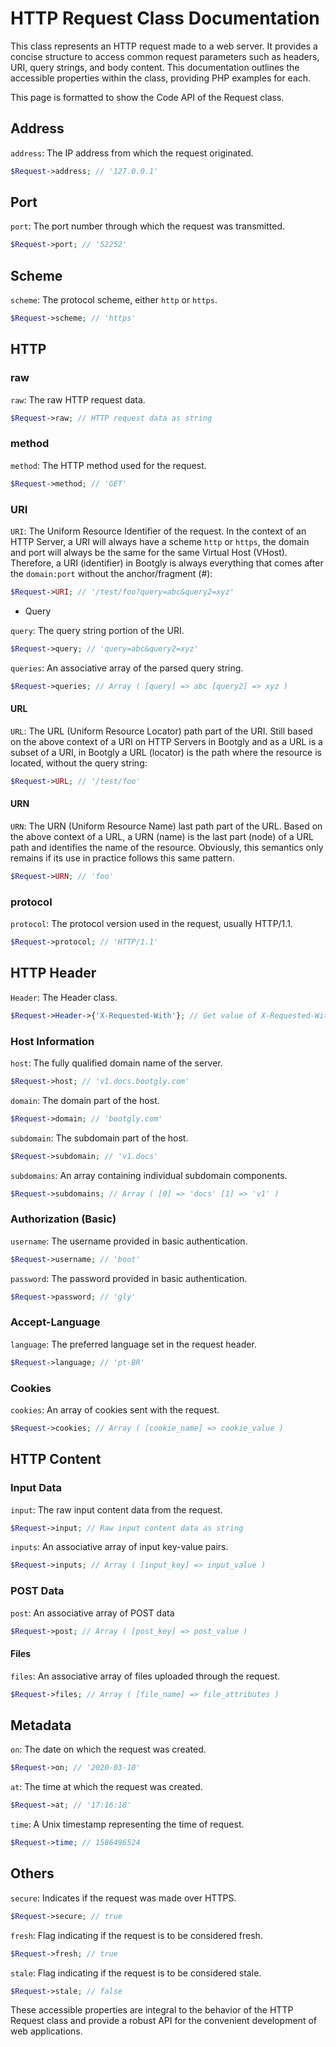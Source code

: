 # HTTP Request Class Documentation

This class represents an HTTP request made to a web server. It provides a concise structure to access common request parameters such as headers, URI, query strings, and body content. This documentation outlines the accessible properties within the class, providing PHP examples for each.

This page is formatted to show the Code API of the Request class.

## Address

`address`: The IP address from which the request originated.

```php
$Request->address; // '127.0.0.1'
```

## Port

`port`: The port number through which the request was transmitted.

```php
$Request->port; // '52252'
```

## Scheme

`scheme`: The protocol scheme, either `http` or `https`.

```php
$Request->scheme; // 'https'
```

## HTTP

### raw

`raw`: The raw HTTP request data.

```php
$Request->raw; // HTTP request data as string
```

### method

`method`: The HTTP method used for the request.

```php
$Request->method; // 'GET'
```

### URI

`URI`: The Uniform Resource Identifier of the request. In the context of an HTTP Server, a URI will always have a scheme `http` or `https`, the domain and port will always be the same for the same Virtual Host (VHost). Therefore, a URI (identifier) in Bootgly is always everything that comes after the `domain:port` without the anchor/fragment (#):

```php
$Request->URI; // '/test/foo?query=abc&query2=xyz'
```

- Query

`query`: The query string portion of the URI.

```php
$Request->query; // 'query=abc&query2=xyz'
```

`queries`: An associative array of the parsed query string.

```php
$Request->queries; // Array ( [query] => abc [query2] => xyz )
```

#### URL

`URL`: The URL (Uniform Resource Locator) path part of the URI. Still based on the above context of a URI on HTTP Servers in Bootgly and as a URL is a subset of a URI, in Bootgly a URL (locator) is the path where the resource is located, without the query string:

```php
$Request->URL; // '/test/foo'
```

#### URN

`URN`: The URN (Uniform Resource Name) last path part of the URL. Based on the above context of a URL, a URN (name) is the last part (node) of a URL path and identifies the name of the resource. Obviously, this semantics only remains if its use in practice follows this same pattern.

```php
$Request->URN; // 'foo'
```

### protocol

`protocol`: The protocol version used in the request, usually HTTP/1.1.

```php
$Request->protocol; // 'HTTP/1.1'
```

## HTTP Header

`Header`: The Header class.

```php
$Request->Header->{'X-Requested-With'}; // Get value of X-Requested-With Header
```

### Host Information

`host`: The fully qualified domain name of the server.

```php
$Request->host; // 'v1.docs.bootgly.com'
```

`domain`: The domain part of the host.

```php
$Request->domain; // 'bootgly.com'
```

`subdomain`: The subdomain part of the host.

```php
$Request->subdomain; // 'v1.docs'
```

`subdomains`: An array containing individual subdomain components.

```php
$Request->subdomains; // Array ( [0] => 'docs' [1] => 'v1' )
```

### Authorization (Basic)

`username`: The username provided in basic authentication.

```php
$Request->username; // 'boot'
```

`password`: The password provided in basic authentication.

```php
$Request->password; // 'gly'
```

### Accept-Language

`language`: The preferred language set in the request header.

```php
$Request->language; // 'pt-BR'
```

### Cookies

`cookies`: An array of cookies sent with the request.

```php
$Request->cookies; // Array ( [cookie_name] => cookie_value )
```

## HTTP Content

### Input Data

`input`: The raw input content data from the request.

```php
$Request->input; // Raw input content data as string
```

`inputs`: An associative array of input key-value pairs.

```php
$Request->inputs; // Array ( [input_key] => input_value )
```

### POST Data

`post`: An associative array of POST data

```php
$Request->post; // Array ( [post_key] => post_value )
```

#### Files

`files`: An associative array of files uploaded through the request.

```php
$Request->files; // Array ( [file_name] => file_attributes )
```

## Metadata

`on`: The date on which the request was created.

```php
$Request->on; // '2020-03-10'
```

`at`: The time at which the request was created.

```php
$Request->at; // '17:16:18'
```

`time`: A Unix timestamp representing the time of request.

```php
$Request->time; // 1586496524
```

## Others

`secure`: Indicates if the request was made over HTTPS.

```php
$Request->secure; // true
```

`fresh`: Flag indicating if the request is to be considered fresh.

```php
$Request->fresh; // true
```

`stale`: Flag indicating if the request is to be considered stale.

```php
$Request->stale; // false
```

These accessible properties are integral to the behavior of the HTTP Request class and provide a robust API for the convenient development of web applications.
